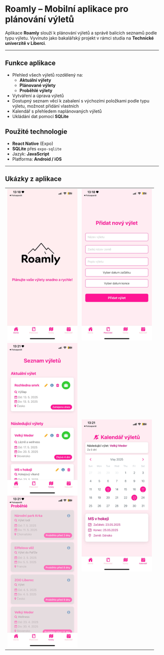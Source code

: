 # Roamly – Mobilní aplikace pro plánování výletů

Aplikace **Roamly** slouží k plánování výletů a správě balicích seznamů podle typu výletu. Vyvinuto jako bakalářský projekt v rámci studia na **Technické univerzitě v Liberci**.

---

##  Funkce aplikace
- Přehled všech výletů rozdělený na:
  - **Aktuální výlety**
  - **Plánované výlety**
  - **Proběhlé výlety**
- Vytváření a úprava výletů
- Dostupný seznam věcí k zabalení s výchozími položkami podle typu výletu, možnost přidání vlastních
- Kalendář s přehledem naplánovaných výletů
- Ukládání dat pomocí **SQLite**

##  Použité technologie

- **React Native** (Expo)
- **SQLite** přes `expo-sqlite`
- Jazyk: **JavaScript**
- Platforma: **Android / iOS**

---

##  Ukázky z aplikace
<table>
  <tr>
    <td align="center">
      <img src="./assets/Home.jpg" alt="Domovská obrazovka" width="230" />
    </td>
    <td align="center">
      <img src="./assets/Form.jpg" alt="Formulář pro přidání výletu" width="230" />
    </td>
  </tr>
  <tr>
    <td align="center">
      <img src="./assets/Trips01.jpg" alt="Přehled výletů 1" width="230" />
      <br/>
      <img src="./assets/Trips02.jpg" alt="Přehled výletů 2" width="230" />
    </td>
    <td align="center">
      <img src="./assets/Calendar.jpg" alt="Kalendář s naplánovanými výlety" width="230" />
    </td>
  </tr>
</table>
